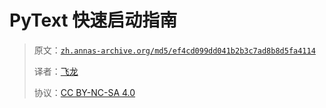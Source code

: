 # PyText 快速启动指南

> 原文：[`zh.annas-archive.org/md5/ef4cd099dd041b2b3c7ad8b8d5fa4114`](https://zh.annas-archive.org/md5/ef4cd099dd041b2b3c7ad8b8d5fa4114)
> 
> 译者：[飞龙](https://github.com/wizardforcel)
> 
> 协议：[CC BY-NC-SA 4.0](http://creativecommons.org/licenses/by-nc-sa/4.0/)